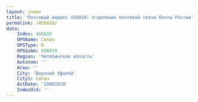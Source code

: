 ```yaml
---
layout: index
title: 'Почтовый индекс 456810: отделение почтовой связи Почты России'
permalink: /456810/
data:
    Index: 456810
    OPSName: Силач
    OPSType: О
    OPSSubm: 456819
    Region: 'Челябинская область'
    Autonom: ''
    Area: ''
    City: 'Верхний Уфалей'
    City1: Силач
    ActDate: '20001030'
    IndexOld: ''
---
```

